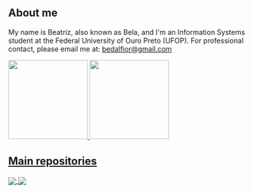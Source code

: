 ## About me
My name is Beatriz, also known as Bela, and I'm an Information Systems student at the Federal University of Ouro Preto (UFOP). For professional contact, please email me at: bedalfior@gmail.com

<div>
  <a href="https://github.com/sakikout">
  <img height="160em" src="https://github-readme-stats.vercel.app/api?username=sakikout&show_icons=&theme=shadow_red&include_all_commits=true&count_private=true"/>
  <img height="160em" src="https://github-readme-stats.vercel.app/api/top-langs/?username=sakikout&layout=compact&langs_count=7&theme=shadow_red"/>
</div>

## Main repositories

<a href="https://github.com/sakikout/Portfolio-Angular">
  <img align="center" src="https://github-readme-stats.vercel.app/api/pin/?username=sakikout&repo=Portfolio-Angular&theme=shadow_red"/>
</a>
<a href="https://github.com/sakikout/Polls-to-Graph-Python">
  <img align="center" src="https://github-readme-stats.vercel.app/api/pin/?username=sakikout&repo=Polls-to-Graph&theme=shadow_red"/>
</a> 
